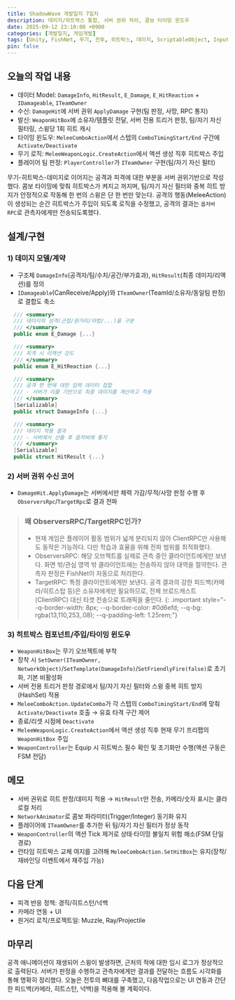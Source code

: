 ```yaml
---
title: ShadowWave 개발일지 7일차
description: 데미지/히트박스 통합, 서버 권위 처리, 콤보 타이밍 윈도우
date: 2025-09-12 23:10:00 +0900
categories: [개발일지, 게임개발]
tags: [Unity, FishNet, 무기, 전투, 히트박스, 데미지, ScriptableObject, InputSystem]
pin: false
---
```


## 오늘의 작업 내용

- 데이터 Model: `DamageInfo`, `HitResult`, `E_Damage`, `E_HitReaction` + `IDamageable`, `ITeamOwner`
- 수신: `DamageHit`에 서버 권위 `ApplyDamage` 구현(팀 판정, 사망, RPC 통지)
- 발신: `WeaponHitBox`에 소유자/템플릿 전달, 서버 전용 트리거 판정, 팀/자기 자신 필터링, 스윙당 1회 히트 캐시
- 타이밍 윈도우: `MeleeComboAction`에서 스텝의 `ComboTimingStart/End` 구간에 `Activate/Deactivate`
- 무기 로직: `MeleeWeaponLogic.CreateAction`에서 액션 생성 직후 히트박스 주입
- 플레이어 팀 판정: `PlayerController`가 `ITeamOwner` 구현(팀/자기 자신 필터)

무기-히트박스-데미지로 이어지는 공격과 피격에 대한 부분을 서버 권위기반으로 작성했다. 콤보 타이밍에 맞춰 히트박스가 켜지고 꺼지며, 팀/자기 자신 필터와 중복 히트 방지가 안정적으로 작동해 한 번의 스윙은 단 한 번만 맞는다. 공격의 행동(MeleeAction)이 생성되는 순간 히트박스가 주입이 되도록 로직을 수정했고, 공격의 결과는 `옵저버 RPC`로 관측자에게만 전송되도록했다.

## 설계/구현

### 1) 데미지 모델/계약
- 구조체 `DamageInfo`(공격자/팀/수치/공간/부가효과), `HitResult`(최종 데미지/리액션)를 정의
- `IDamageable`(CanReceive/Apply)와 `ITeamOwner`(TeamId/소유자/동일팀 판정)로 결합도 축소
```csharp
  /// <summary>
  /// 데미지의 성격(근접/원거리/마법/...)을 구분
  /// </summary>
  public enum E_Damage {...}

  /// <summary>
  /// 피격 시 리액션 강도
  /// </summary>
  public enum E_HitReaction {...}

  /// <summary>
  /// 공격 한 번에 대한 입력 데이터 집합
  /// - 서버가 이를 기반으로 최종 데미지를 계산하고 적용
  /// </summary>
  [Serializable]
  public struct DamageInfo {...}

  /// <summary>
  /// 데미지 적용 결과
  /// - 서버에서 산출 후 옵저버에 통지
  /// </summary>
  [Serializable]
  public struct HitResult {...}
```

### 2) 서버 권위 수신 코어
- `DamageHit.ApplyDamage`는 서버에서만 체력 가감/무적/사망 판정 수행 후 `ObserversRpc`/`TargetRpc`로 결과 전파

> ### **왜 ObserversRPC/TargetRPC인가?**
> - 현재 게임은 플레이어 활동 범위가 넓게 분리되지 않아 ClientRPC만 사용해도 동작은 가능하다. 다만 학습과 효율을 위해 전파 범위를 최적화했다.
> - ObserversRPC: 해당 오브젝트를 실제로 관측 중인 클라이언트에게만 보낸다. 화면 밖/관심 영역 밖 클라이언트에는 전송하지 않아 대역을 절약한다. 관측자 판정은 FishNet이 자동으로 처리한다.
> - TargetRPC: 특정 클라이언트에게만 보낸다. 공격 결과의 강한 피드백(카메라/히트스탑 등)은 소유자에게만 필요하므로, 전체 브로드캐스트(ClientRPC) 대신 타겟 전송으로 트래픽을 줄인다.
{: .important style="--q-border-width: 8px; --q-border-color: #0d6efd; --q-bg: rgba(13,110,253,.08); --q-padding-left: 1.25rem;"}

### 3) 히트박스 컴포넌트/주입/타이밍 윈도우
- `WeaponHitBox`는 무기 오브젝트에 부착
- 장착 시 `SetOwner(ITeamOwner, NetworkObject)`/`SetTemplate(DamageInfo)`/`SetFriendlyFire(false)`로 초기화, 기본 비활성화
- 서버 전용 트리거 판정 경로에서 팀/자기 자신 필터와 스윙 중복 히트 방지(HashSet) 적용
- `MeleeComboAction.UpdateCombo`가 각 스텝의 `ComboTimingStart/End`에 맞춰 `Activate/Deactivate` 호출 → 유효 타격 구간 제어
- 종료/리셋 시점에 `Deactivate` 
- `MeleeWeaponLogic.CreateAction`에서 액션 생성 직후 현재 무기 프리팹의 `WeaponHitBox` 주입
- `WeaponController`는 Equip 시 히트박스 필수 확인 및 초기화만 수행(액션 구동은 FSM 전담)


## 메모
- 서버 권위로 히트 판정/데미지 적용 → `HitResult`만 전송, 카메라/숫자 표시는 클라 로컬 처리
- `NetworkAnimator`로 콤보 파라미터(Trigger/Integer) 동기화 유지
- 플레이어에 `ITeamOwner`를 추가한 뒤 팀/자기 자신 필터가 정상 동작
- `WeaponController`의 액션 Tick 제거로 상태·타이밍 불일치 위험 해소(FSM 단일 경로)
- 런타임 히트박스 교체 여지를 고려해 `MeleeComboAction.SetHitBox`는 유지(장착/재바인딩 이벤트에서 재주입 가능)

## 다음 단계
- 피격 반응 정책: 경직/히트스턴/넉백 
- 카메라 연동 + UI
- 원거리 로직/프로젝트일: Muzzle, Ray/Projectile

## 마무리
공격 애니메이션이 재생되어 스윙이 발생하면, 근처의 적에 대한 임시 로그가 정상적으로 출력된다. 서버가 판정을 수행하고 관측자에게만 결과를 전달하는 흐름도 시각화를 통해 명확히 정리했다. 오늘은 전투의 뼈대를 구축했고, 다음작업으로는 UI 연동과 간단한 피드백(카메라, 히트스턴, 넉백)을 적용해 볼 계획이다.


